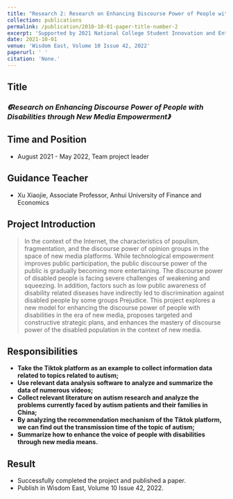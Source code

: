 ```yaml
---
title: "Research 2: Research on Enhancing Discourse Power of People with Disabilities through New Media Empowerment"
collection: publications
permalink: /publication/2010-10-01-paper-title-number-2
excerpt: 'Supported by 2021 National College Student Innovation and Entrepreneurship Training Program Project'
date: 2021-10-01
venue: 'Wisdom East, Volume 10 Issue 42, 2022'
paperurl: ' '
citation: 'None.'
---
```

## Title

### *《Research on Enhancing Discourse Power of People with Disabilities through New Media Empowerment》*

## Time and Position
* August 2021 - May 2022, Team project leader

## Guidance Teacher
* Xu Xiaojie, Associate Professor, Anhui University of Finance and Economics

## Project Introduction

> In the context of the Internet, the characteristics of populism, fragmentation, and the discourse power of opinion groups in the space of new media platforms. While technological empowerment improves public participation, the public discourse power of the public is gradually becoming more entertaining. The discourse power of disabled people is facing severe challenges of weakening and squeezing. In addition, factors such as low public awareness of disability related diseases have indirectly led to discrimination against disabled people by some groups Prejudice. This project explores a new model for enhancing the discourse power of people with disabilities in the era of new media, proposes targeted and constructive strategic plans, and enhances the mastery of discourse power of the disabled population in the context of new media.

## Responsibilities

* **Take the Tiktok platform as an example to collect information data related to topics related to autism;**
* **Use relevant data analysis software to analyze and summarize the data of numerous videos;**
* **Collect relevant literature on autism research and analyze the problems currently faced by autism patients and their families in China;**
* **By analyzing the recommendation mechanism of the Tiktok platform, we can find out the transmission time of the topic of autism;**
* **Summarize how to enhance the voice of people with disabilities through new media means.**

## Result

* Successfully completed the project and published a paper.
* Publish in Wisdom East, Volume 10 Issue 42, 2022.
